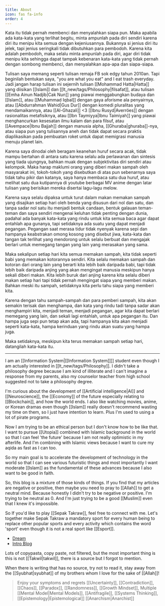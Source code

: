 ```yaml
---
title: About
icon: fas fa-info
order: 4
---
```


Kata itu tidak pernah membenci dan menyalahkan siapa pun. Maka apabila ada kata-kata yang terlihat begitu, minta ampunlah pada diri sendiri karena diri itu menipu kita semua dengan kejeniusannya. Bukannya si jenius diri itu jelek, tapi jenius seringkali tidak dibutuhkan para pembodoh. Karena kita adalah pembodoh, maka selalu minta ampunlah pada diri, agar diri tidak menipu kita sehingga dapat tampak kebenaran kata-kata yang tidak pernah dengan sombong membenci, dan menyalahkan apa-apa dan siapa-siapa.

Tulisan saya memang seperti tulisan remaja FB sok edgy tahun 2010an. Tapi beginilah bentukan saya, "you are what you eat" and I eat trash everyday. Jadi jangan harap tulisan ini sejernih tulisan [[Mohammad Hatta|Hatta]] yang diisikan [[Islam]] dan [[lt_new/tags/Philosophy|filsafat]], atau tulisan [[Emha Ainun Nadjib|Cak Nun]] yang piawai menggabungkan budaya dan [[Islam]], atau [[Muhammad Iqbal]] dengan gaya aforisme ala penyairnya, atau [[Abdurrahman Wahid|Gus Dur]] dengan komedi pluralitas yang mendamaikannya, atau [[Al-Ghazali]] <3 [[Ibnu Rusyd|Averröes]] dengan rasionalitas metafisiknya, atau [[Ibn Taymiyya|Ibnu Taimiyah]] yang piawai menghancurkan kesesatan ilmu kalam dan para filsuf, atau [[Avempace|Ibnu Bajjah]] dengan manusia alpha, [[Ghuraba|ghuraba]]-nya, atau siapa pun yang tulisannya aneh dan tidak dapat secara praktis diaplikasikan pada pembuatan roket untuk dapat memigrasi manusia menuju planet lain.

Karena saya dinodai oleh beragam keanehan huruf secara acak, tidak mampu bertahan di antara satu karena selalu ada perlawanan dan sintesis yang tiada ujungnya, bahkan muak dengan subjektivitas diri sendiri atau kelompok. Maka harap maklumi orang yang diberi makan sampah oleh masyarakat ini, tokoh-tokoh yang disebutkan di atas pun sebenarnya saya tidak tahu pikir dan katanya, saya hanya membaca satu dua huruf, atau melihat satu dua kutipannya di youtube berbagai MV anime dengan latar tulisan yang berisikan mereka disertai lagu-lagu melow.

Karena saya selalu dipaksa untuk turut dalam makan memakan sampah yang disajikan setiap hari oleh benda yang disusun dari nol dan satu, dan tanpa sadar nol satu itu menjadi bentuk candaan, bentuk galauan teman-teman dan saya sendiri mengenai keluhan tidak penting dengan dunia, padahal ada banyak kata-kata yang rindu untuk kita semua baca agar dapat entahlah apa gunanya, tapi setidaknya ada suatu yang dapat menjadi pegangan. Pegangan saat merasa tidur tidak nyenyak karena sepi dan hampanya keabstrakan omong kosong yang disebut jiwa, kata-kata dan tangan tak terlihat yang mendorong untuk selalu berbuat dan mengajak berlari untuk memegang tangan yang lain yang merasakan yang sama.

Maka sekalipun setiap hari kita semua memakan sampah, kita tidak seperti babi yang memakan kotorannya sendiri. Kita selalu memakan sampah dan kotoran dari orang lain yang berarti kita lebih baik daripada babi, tapi tidak lebih baik daripada anjing yang akan mengingat manusia meskipun hanya sekali diberi makan. Kita lebih buruk dari anjing karena kita selalu diberi makan setiap hari tapi tidak pernah mengingat siapa yang memberi makan. Bahkan meski itu sampah, setidaknya kita perlu tahu siapa yang memberi kita. 

Karena dengan tahu sampah-sampah dan para pemberi sampah, kita akan semakin terisak dan menghampa, dan kata yang rindu tadi tanpa sadar akan menghampiri kita, menjadi teman, menjadi pegangan, agar kita dapat berlari memegang yang lain, dan sekali lagi entahlah, untuk apa pegangan itu. Dan hampa juga sepi pun tetap akan ada, tapi hampanya kita akan menjadi seperti kata-kata, hampa kerinduan yang rindu akan suatu yang hampa juga.

Maka setidaknya, meskipun kita terus memakan sampah setiap hari, datangilah kata-kata itu.

---

I am an [[Information System|[[Information System]]]] student even though I am actually interested in [[lt_new/tags/Philosophy]]. I didn't take a philosophy degree because I am kind of illiterate and I can't imagine a response from my parents, also my counselor teacher from high school suggested not to take a philosophy degree.

I'm curious about the development of [[Artificial intelligence|AI]] and [[Neuroscience]], the [[Economy]] of the future especially relating to [[Blockchain]], and how the world ends. I also like watching movies, anime, or Korean dramas even though [[Islam]] really doesn't recommend wasting my time on them, so I just have intention to learn. Plus I'm used to using a lot of pirate programs.

Now I am trying to be an ethical person but I don't know how to be like that. I want to pursue [[Utopia]] combined with Islamic background in the world so that I can feel 'the future' because I am not really optimistic in my afterlife. And I'm combining with Islamic views because I want to cure my aqida as fast as I can too.

So my main goal is to accelerate the development of technology in the world so that I can see various futuristic things and most importantly I want moderate [[Islam]] as the fundamental of these advances because I also want to be good in faith.

So, this blog is a mixture of those kinds of things. If you find that my articles are negative or positive, then maybe you need to pray to [[Allah]] to get a neutral mind. Because honestly I didn't try to be negative or positive. I'm trying to be neutral as 0. And I'm just trying to be a good [[Muslim]] even that I knew it's impossible.

So If you'd like to play [[Sepak Takraw]], feel free to connect with me. Let's together make Sepak Takraw a mandatory sport for every human being to replace other popular sports and every activity which contains the word 'sport' even though it is not a real sport like [[Esport]].

- [Dream](https://drive.google.com/file/d/1ulV2rb0i3AlNCFBvs3xnqn8osNiswn-1/view?usp=sharing)
- [Intro Blog](/post/2020-05-24-intro/)

Lots of copypasta, copy paste, not filtered, but the most important thing is this is not [[Takwil|takwil]], there is a source but I forgot to mention.

When there is writing that has no source, try not to read it, stay away from the [[Syubhat|syubhat]] of my brothers whom I love for the sake of [[Allah]]!

> Enjoy your symptoms and regrets
> [[Uncertainty]], [[Contradiction]], [[Chaos]], [[Paradox]], [[Randomness]], [[Growth Mindset]], Multiple [[Mental Model|Mental Models]], [[Antifragile]], [[Systems Thinking]], [[Epistemology|Epistemological]] [[Anarchism|Anarchist]]
